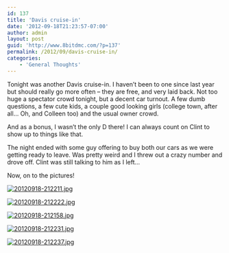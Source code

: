 ```yaml
---
id: 137
title: 'Davis cruise-in'
date: '2012-09-18T21:23:57-07:00'
author: admin
layout: post
guid: 'http://www.8bitdmc.com/?p=137'
permalink: /2012/09/davis-cruise-in/
categories:
    - 'General Thoughts'
---
```


Tonight was another Davis cruise-in. I haven’t been to one since last year but should really go more often – they are free, and very laid back. Not too huge a spectator crowd tonight, but a decent car turnout. A few dumb questions, a few cute kids, a couple good looking girls (college town, after all… Oh, and Colleen too) and the usual owner crowd.

And as a bonus, I wasn’t the only D there! I can always count on Clint to show up to things like that.

The night ended with some guy offering to buy both our cars as we were getting ready to leave. Was pretty weird and I threw out a crazy number and drove off. Clint was still talking to him as I left…

Now, on to the pictures!

[![20120918-212211.jpg](https://www.8bitdmc.com/wp-content/uploads/2012/09/20120918-212211.jpg)](https://www.8bitdmc.com/wp-content/uploads/2012/09/20120918-212211.jpg)

[![20120918-212222.jpg](https://www.8bitdmc.com/wp-content/uploads/2012/09/20120918-212222.jpg)](https://www.8bitdmc.com/wp-content/uploads/2012/09/20120918-212222.jpg)

[![20120918-212158.jpg](https://www.8bitdmc.com/wp-content/uploads/2012/09/20120918-212158.jpg)](https://www.8bitdmc.com/wp-content/uploads/2012/09/20120918-212158.jpg)

[![20120918-212231.jpg](https://www.8bitdmc.com/wp-content/uploads/2012/09/20120918-212231.jpg)](https://www.8bitdmc.com/wp-content/uploads/2012/09/20120918-212231.jpg)

[![20120918-212237.jpg](https://www.8bitdmc.com/wp-content/uploads/2012/09/20120918-212237.jpg)](https://www.8bitdmc.com/wp-content/uploads/2012/09/20120918-212237.jpg)
